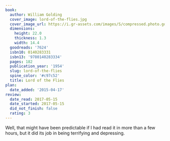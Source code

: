 ```yaml
---
book:
  author: William Golding
  cover_image: lord-of-the-flies.jpg
  cover_image_url: https://i.gr-assets.com/images/S/compressed.photo.goodreads.com/books/1327869409l/7624._SX98_.jpg
  dimensions:
    height: 22.0
    thickness: 1.3
    width: 14.4
  goodreads: '7624'
  isbn10: 0140283331
  isbn13: '9780140283334'
  pages: 182
  publication_year: '1954'
  slug: lord-of-the-flies
  spine_color: '#c97c52'
  title: Lord of the Flies
plan:
  date_added: '2015-04-17'
review:
  date_read: 2017-05-15
  date_started: 2017-05-15
  did_not_finish: false
  rating: 3
---
```


Well, that might have been predictable if I had read it in more than a few hours, but it did its job in being terrifying and depressing.
